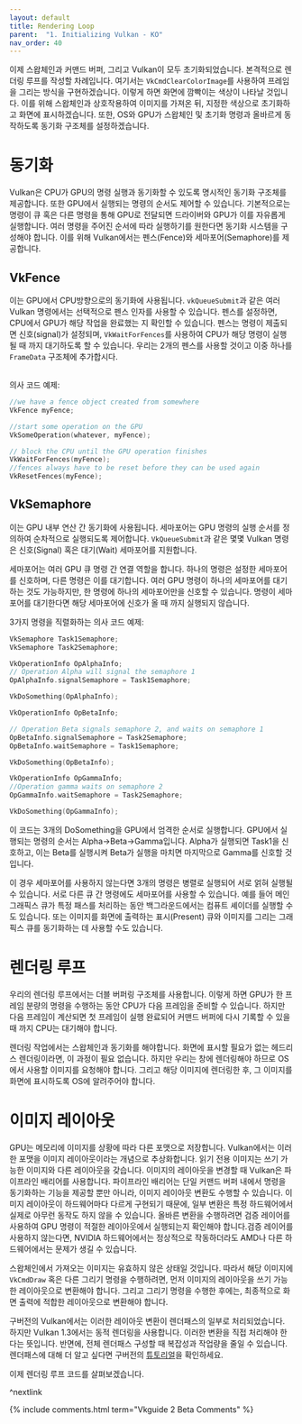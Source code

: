 ```yaml
---
layout: default
title: Rendering Loop
parent:  "1. Initializing Vulkan - KO"
nav_order: 40
---
```


이제 스왑체인과 커맨드 버퍼, 그리고 Vulkan이 모두 초기화되었습니다. 본격적으로 렌더링 루프를 작성할 차례입니다. 여기서는 `VkCmdClearColorImage`를 사용하여 프레임을 그리는 방식을 구현하겠습니다. 이렇게 하면 화면에 깜빡이는 색상이 나타날 것입니다. 이를 위해 스왑체인과 상호작용하여 이미지를 가져온 뒤, 지정한 색상으로 초기화하고 화면에 표시하겠습니다. 또한, OS와 GPU가 스왑체인 및 초기화 명령과 올바르게 동작하도록 동기화 구조체를 설정하겠습니다.

# 동기화
Vulkan은 CPU가 GPU의 명령 실행과 동기화할 수 있도록 명시적인 동기화 구조체를 제공합니다. 또한 GPU에서 실행되는 명령의 순서도 제어할 수 있습니다. 기본적으로는 명령이 큐 혹은 다른 명령을 통해 GPU로 전달되면 드라이버와 GPU가 이를 자유롭게 실행합니다. 여러 명령을 주어진 순서에 따라 실행하기를 원한다면 동기화 시스템을 구성해야 합니다. 이를 위해 Vulkan에서는 펜스(Fence)와 세마포어(Semaphore)를 제공합니다. 


## VkFence
이는 GPU에서 CPU방향으로의 동기화에 사용됩니다. `vkQueueSubmit`과 같은 여러 Vulkan 명령에서는 선택적으로 펜스 인자를 사용할 수 있습니다. 펜스를 설정하면, CPU에서 GPU가 해당 작업을 완료했는 지 확인할 수 있습니다. 펜스는 명령이 제출되면 신호(signal)가 설정되며, `VkWaitForFences`를 사용하여 CPU가 해당 명령이 실행될 때 까지 대기하도록 할 수 있습니다. 우리는 2개의 펜스를 사용할 것이고 이중 하나를 `FrameData` 구조체에 추가합시다.

<div class="mxgraph" style="max-width:100%;border:1px solid transparent;" data-mxgraph="{&quot;highlight&quot;:&quot;#0000ff&quot;,&quot;lightbox&quot;:false,&quot;nav&quot;:true,&quot;resize&quot;:true,&quot;toolbar&quot;:&quot;zoom&quot;,&quot;edit&quot;:&quot;_blank&quot;,&quot;xml&quot;:&quot;&lt;mxfile host=\&quot;app.diagrams.net\&quot; modified=\&quot;2023-10-31T14:18:38.316Z\&quot; agent=\&quot;Mozilla/5.0 (Windows NT 10.0; Win64; x64; rv:109.0) Gecko/20100101 Firefox/119.0\&quot; etag=\&quot;lo_08b3l49bzhgtzgSae\&quot; version=\&quot;22.0.8\&quot; type=\&quot;device\&quot;&gt;\n  &lt;diagram name=\&quot;Page-1\&quot; id=\&quot;yqtSi99kTGmy8T8GoYwj\&quot;&gt;\n    &lt;mxGraphModel dx=\&quot;1562\&quot; dy=\&quot;826\&quot; grid=\&quot;1\&quot; gridSize=\&quot;10\&quot; guides=\&quot;1\&quot; tooltips=\&quot;1\&quot; connect=\&quot;1\&quot; arrows=\&quot;1\&quot; fold=\&quot;1\&quot; page=\&quot;1\&quot; pageScale=\&quot;1\&quot; pageWidth=\&quot;850\&quot; pageHeight=\&quot;1100\&quot; background=\&quot;#666666\&quot; math=\&quot;0\&quot; shadow=\&quot;0\&quot;&gt;\n      &lt;root&gt;\n        &lt;mxCell id=\&quot;0\&quot; /&gt;\n        &lt;mxCell id=\&quot;1\&quot; parent=\&quot;0\&quot; /&gt;\n        &lt;mxCell id=\&quot;PtSh_AAYsrMjZ6H8d2Ia-39\&quot; value=\&quot;\&quot; style=\&quot;shape=table;startSize=0;container=1;collapsible=0;childLayout=tableLayout;fontSize=16;labelBackgroundColor=#FF5252;fillColor=#999999;\&quot; vertex=\&quot;1\&quot; parent=\&quot;1\&quot;&gt;\n          &lt;mxGeometry x=\&quot;220\&quot; y=\&quot;590\&quot; width=\&quot;115\&quot; height=\&quot;360\&quot; as=\&quot;geometry\&quot; /&gt;\n        &lt;/mxCell&gt;\n        &lt;mxCell id=\&quot;PtSh_AAYsrMjZ6H8d2Ia-74\&quot; style=\&quot;shape=tableRow;horizontal=0;startSize=0;swimlaneHead=0;swimlaneBody=0;strokeColor=inherit;top=0;left=0;bottom=0;right=0;collapsible=0;dropTarget=0;fillColor=none;points=[[0,0.5],[1,0.5]];portConstraint=eastwest;fontSize=16;\&quot; vertex=\&quot;1\&quot; parent=\&quot;PtSh_AAYsrMjZ6H8d2Ia-39\&quot;&gt;\n          &lt;mxGeometry width=\&quot;115\&quot; height=\&quot;30\&quot; as=\&quot;geometry\&quot; /&gt;\n        &lt;/mxCell&gt;\n        &lt;mxCell id=\&quot;PtSh_AAYsrMjZ6H8d2Ia-75\&quot; value=\&quot;CPU\&quot; style=\&quot;shape=partialRectangle;html=1;whiteSpace=wrap;connectable=0;strokeColor=inherit;overflow=hidden;fillColor=none;top=0;left=0;bottom=0;right=0;pointerEvents=1;fontSize=16;\&quot; vertex=\&quot;1\&quot; parent=\&quot;PtSh_AAYsrMjZ6H8d2Ia-74\&quot;&gt;\n          &lt;mxGeometry width=\&quot;115\&quot; height=\&quot;30\&quot; as=\&quot;geometry\&quot;&gt;\n            &lt;mxRectangle width=\&quot;115\&quot; height=\&quot;30\&quot; as=\&quot;alternateBounds\&quot; /&gt;\n          &lt;/mxGeometry&gt;\n        &lt;/mxCell&gt;\n        &lt;mxCell id=\&quot;PtSh_AAYsrMjZ6H8d2Ia-40\&quot; value=\&quot;\&quot; style=\&quot;shape=tableRow;horizontal=0;startSize=0;swimlaneHead=0;swimlaneBody=0;strokeColor=inherit;top=0;left=0;bottom=0;right=0;collapsible=0;dropTarget=0;fillColor=none;points=[[0,0.5],[1,0.5]];portConstraint=eastwest;fontSize=16;\&quot; vertex=\&quot;1\&quot; parent=\&quot;PtSh_AAYsrMjZ6H8d2Ia-39\&quot;&gt;\n          &lt;mxGeometry y=\&quot;30\&quot; width=\&quot;115\&quot; height=\&quot;110\&quot; as=\&quot;geometry\&quot; /&gt;\n        &lt;/mxCell&gt;\n        &lt;mxCell id=\&quot;PtSh_AAYsrMjZ6H8d2Ia-41\&quot; value=\&quot;&amp;lt;div&amp;gt;&amp;lt;font color=&amp;quot;#d9ffd1&amp;quot;&amp;gt;Record A&amp;lt;/font&amp;gt;&amp;lt;/div&amp;gt;\&quot; style=\&quot;shape=partialRectangle;html=1;whiteSpace=wrap;connectable=0;strokeColor=inherit;overflow=hidden;fillColor=none;top=0;left=0;bottom=0;right=0;pointerEvents=1;fontSize=16;\&quot; vertex=\&quot;1\&quot; parent=\&quot;PtSh_AAYsrMjZ6H8d2Ia-40\&quot;&gt;\n          &lt;mxGeometry width=\&quot;115\&quot; height=\&quot;110\&quot; as=\&quot;geometry\&quot;&gt;\n            &lt;mxRectangle width=\&quot;115\&quot; height=\&quot;110\&quot; as=\&quot;alternateBounds\&quot; /&gt;\n          &lt;/mxGeometry&gt;\n        &lt;/mxCell&gt;\n        &lt;mxCell id=\&quot;PtSh_AAYsrMjZ6H8d2Ia-44\&quot; value=\&quot;\&quot; style=\&quot;shape=tableRow;horizontal=0;startSize=0;swimlaneHead=0;swimlaneBody=0;strokeColor=inherit;top=0;left=0;bottom=0;right=0;collapsible=0;dropTarget=0;fillColor=none;points=[[0,0.5],[1,0.5]];portConstraint=eastwest;fontSize=16;\&quot; vertex=\&quot;1\&quot; parent=\&quot;PtSh_AAYsrMjZ6H8d2Ia-39\&quot;&gt;\n          &lt;mxGeometry y=\&quot;140\&quot; width=\&quot;115\&quot; height=\&quot;20\&quot; as=\&quot;geometry\&quot; /&gt;\n        &lt;/mxCell&gt;\n        &lt;mxCell id=\&quot;PtSh_AAYsrMjZ6H8d2Ia-45\&quot; value=\&quot;&amp;lt;span style=&amp;quot;background-color: rgb(181, 115, 157);&amp;quot;&amp;gt;Submit A&amp;lt;/span&amp;gt;\&quot; style=\&quot;shape=partialRectangle;html=1;whiteSpace=wrap;connectable=0;strokeColor=inherit;overflow=hidden;fillColor=none;top=0;left=0;bottom=0;right=0;pointerEvents=1;fontSize=16;\&quot; vertex=\&quot;1\&quot; parent=\&quot;PtSh_AAYsrMjZ6H8d2Ia-44\&quot;&gt;\n          &lt;mxGeometry width=\&quot;115\&quot; height=\&quot;20\&quot; as=\&quot;geometry\&quot;&gt;\n            &lt;mxRectangle width=\&quot;115\&quot; height=\&quot;20\&quot; as=\&quot;alternateBounds\&quot; /&gt;\n          &lt;/mxGeometry&gt;\n        &lt;/mxCell&gt;\n        &lt;mxCell id=\&quot;PtSh_AAYsrMjZ6H8d2Ia-60\&quot; value=\&quot;\&quot; style=\&quot;shape=tableRow;horizontal=0;startSize=0;swimlaneHead=0;swimlaneBody=0;strokeColor=inherit;top=0;left=0;bottom=0;right=0;collapsible=0;dropTarget=0;fillColor=none;points=[[0,0.5],[1,0.5]];portConstraint=eastwest;fontSize=16;\&quot; vertex=\&quot;1\&quot; parent=\&quot;PtSh_AAYsrMjZ6H8d2Ia-39\&quot;&gt;\n          &lt;mxGeometry y=\&quot;160\&quot; width=\&quot;115\&quot; height=\&quot;70\&quot; as=\&quot;geometry\&quot; /&gt;\n        &lt;/mxCell&gt;\n        &lt;mxCell id=\&quot;PtSh_AAYsrMjZ6H8d2Ia-61\&quot; value=\&quot;&amp;lt;font color=&amp;quot;#bfd2ff&amp;quot;&amp;gt;Record B&amp;lt;/font&amp;gt;\&quot; style=\&quot;shape=partialRectangle;html=1;whiteSpace=wrap;connectable=0;strokeColor=inherit;overflow=hidden;fillColor=none;top=0;left=0;bottom=0;right=0;pointerEvents=1;fontSize=16;\&quot; vertex=\&quot;1\&quot; parent=\&quot;PtSh_AAYsrMjZ6H8d2Ia-60\&quot;&gt;\n          &lt;mxGeometry width=\&quot;115\&quot; height=\&quot;70\&quot; as=\&quot;geometry\&quot;&gt;\n            &lt;mxRectangle width=\&quot;115\&quot; height=\&quot;70\&quot; as=\&quot;alternateBounds\&quot; /&gt;\n          &lt;/mxGeometry&gt;\n        &lt;/mxCell&gt;\n        &lt;mxCell id=\&quot;PtSh_AAYsrMjZ6H8d2Ia-48\&quot; value=\&quot;\&quot; style=\&quot;shape=tableRow;horizontal=0;startSize=0;swimlaneHead=0;swimlaneBody=0;strokeColor=inherit;top=0;left=0;bottom=0;right=0;collapsible=0;dropTarget=0;fillColor=none;points=[[0,0.5],[1,0.5]];portConstraint=eastwest;fontSize=16;\&quot; vertex=\&quot;1\&quot; parent=\&quot;PtSh_AAYsrMjZ6H8d2Ia-39\&quot;&gt;\n          &lt;mxGeometry y=\&quot;230\&quot; width=\&quot;115\&quot; height=\&quot;20\&quot; as=\&quot;geometry\&quot; /&gt;\n        &lt;/mxCell&gt;\n        &lt;mxCell id=\&quot;PtSh_AAYsrMjZ6H8d2Ia-49\&quot; value=\&quot;&amp;lt;span style=&amp;quot;background-color: rgb(181, 115, 157);&amp;quot;&amp;gt;Submit B&amp;lt;/span&amp;gt;\&quot; style=\&quot;shape=partialRectangle;html=1;whiteSpace=wrap;connectable=0;strokeColor=inherit;overflow=hidden;fillColor=none;top=0;left=0;bottom=0;right=0;pointerEvents=1;fontSize=16;\&quot; vertex=\&quot;1\&quot; parent=\&quot;PtSh_AAYsrMjZ6H8d2Ia-48\&quot;&gt;\n          &lt;mxGeometry width=\&quot;115\&quot; height=\&quot;20\&quot; as=\&quot;geometry\&quot;&gt;\n            &lt;mxRectangle width=\&quot;115\&quot; height=\&quot;20\&quot; as=\&quot;alternateBounds\&quot; /&gt;\n          &lt;/mxGeometry&gt;\n        &lt;/mxCell&gt;\n        &lt;mxCell id=\&quot;PtSh_AAYsrMjZ6H8d2Ia-62\&quot; style=\&quot;shape=tableRow;horizontal=0;startSize=0;swimlaneHead=0;swimlaneBody=0;strokeColor=inherit;top=0;left=0;bottom=0;right=0;collapsible=0;dropTarget=0;fillColor=none;points=[[0,0.5],[1,0.5]];portConstraint=eastwest;fontSize=16;\&quot; vertex=\&quot;1\&quot; parent=\&quot;PtSh_AAYsrMjZ6H8d2Ia-39\&quot;&gt;\n          &lt;mxGeometry y=\&quot;250\&quot; width=\&quot;115\&quot; height=\&quot;30\&quot; as=\&quot;geometry\&quot; /&gt;\n        &lt;/mxCell&gt;\n        &lt;mxCell id=\&quot;PtSh_AAYsrMjZ6H8d2Ia-63\&quot; value=\&quot;Wait Fence A\&quot; style=\&quot;shape=partialRectangle;html=1;whiteSpace=wrap;connectable=0;strokeColor=inherit;overflow=hidden;fillColor=none;top=0;left=0;bottom=0;right=0;pointerEvents=1;fontSize=16;\&quot; vertex=\&quot;1\&quot; parent=\&quot;PtSh_AAYsrMjZ6H8d2Ia-62\&quot;&gt;\n          &lt;mxGeometry width=\&quot;115\&quot; height=\&quot;30\&quot; as=\&quot;geometry\&quot;&gt;\n            &lt;mxRectangle width=\&quot;115\&quot; height=\&quot;30\&quot; as=\&quot;alternateBounds\&quot; /&gt;\n          &lt;/mxGeometry&gt;\n        &lt;/mxCell&gt;\n        &lt;mxCell id=\&quot;PtSh_AAYsrMjZ6H8d2Ia-64\&quot; style=\&quot;shape=tableRow;horizontal=0;startSize=0;swimlaneHead=0;swimlaneBody=0;strokeColor=inherit;top=0;left=0;bottom=0;right=0;collapsible=0;dropTarget=0;fillColor=none;points=[[0,0.5],[1,0.5]];portConstraint=eastwest;fontSize=16;\&quot; vertex=\&quot;1\&quot; parent=\&quot;PtSh_AAYsrMjZ6H8d2Ia-39\&quot;&gt;\n          &lt;mxGeometry y=\&quot;280\&quot; width=\&quot;115\&quot; height=\&quot;30\&quot; as=\&quot;geometry\&quot; /&gt;\n        &lt;/mxCell&gt;\n        &lt;mxCell id=\&quot;PtSh_AAYsrMjZ6H8d2Ia-65\&quot; value=\&quot;&amp;lt;font color=&amp;quot;#d9ffd1&amp;quot;&amp;gt;Record A&amp;lt;/font&amp;gt;\&quot; style=\&quot;shape=partialRectangle;html=1;whiteSpace=wrap;connectable=0;strokeColor=inherit;overflow=hidden;fillColor=none;top=0;left=0;bottom=0;right=0;pointerEvents=1;fontSize=16;\&quot; vertex=\&quot;1\&quot; parent=\&quot;PtSh_AAYsrMjZ6H8d2Ia-64\&quot;&gt;\n          &lt;mxGeometry width=\&quot;115\&quot; height=\&quot;30\&quot; as=\&quot;geometry\&quot;&gt;\n            &lt;mxRectangle width=\&quot;115\&quot; height=\&quot;30\&quot; as=\&quot;alternateBounds\&quot; /&gt;\n          &lt;/mxGeometry&gt;\n        &lt;/mxCell&gt;\n        &lt;mxCell id=\&quot;PtSh_AAYsrMjZ6H8d2Ia-66\&quot; style=\&quot;shape=tableRow;horizontal=0;startSize=0;swimlaneHead=0;swimlaneBody=0;strokeColor=inherit;top=0;left=0;bottom=0;right=0;collapsible=0;dropTarget=0;fillColor=none;points=[[0,0.5],[1,0.5]];portConstraint=eastwest;fontSize=16;\&quot; vertex=\&quot;1\&quot; parent=\&quot;PtSh_AAYsrMjZ6H8d2Ia-39\&quot;&gt;\n          &lt;mxGeometry y=\&quot;310\&quot; width=\&quot;115\&quot; height=\&quot;20\&quot; as=\&quot;geometry\&quot; /&gt;\n        &lt;/mxCell&gt;\n        &lt;mxCell id=\&quot;PtSh_AAYsrMjZ6H8d2Ia-67\&quot; value=\&quot;&amp;lt;span style=&amp;quot;background-color: rgb(181, 115, 157);&amp;quot;&amp;gt;Submit A&amp;lt;/span&amp;gt;\&quot; style=\&quot;shape=partialRectangle;html=1;whiteSpace=wrap;connectable=0;strokeColor=inherit;overflow=hidden;fillColor=none;top=0;left=0;bottom=0;right=0;pointerEvents=1;fontSize=16;\&quot; vertex=\&quot;1\&quot; parent=\&quot;PtSh_AAYsrMjZ6H8d2Ia-66\&quot;&gt;\n          &lt;mxGeometry width=\&quot;115\&quot; height=\&quot;20\&quot; as=\&quot;geometry\&quot;&gt;\n            &lt;mxRectangle width=\&quot;115\&quot; height=\&quot;20\&quot; as=\&quot;alternateBounds\&quot; /&gt;\n          &lt;/mxGeometry&gt;\n        &lt;/mxCell&gt;\n        &lt;mxCell id=\&quot;PtSh_AAYsrMjZ6H8d2Ia-68\&quot; style=\&quot;shape=tableRow;horizontal=0;startSize=0;swimlaneHead=0;swimlaneBody=0;strokeColor=inherit;top=0;left=0;bottom=0;right=0;collapsible=0;dropTarget=0;fillColor=none;points=[[0,0.5],[1,0.5]];portConstraint=eastwest;fontSize=16;\&quot; vertex=\&quot;1\&quot; parent=\&quot;PtSh_AAYsrMjZ6H8d2Ia-39\&quot;&gt;\n          &lt;mxGeometry y=\&quot;330\&quot; width=\&quot;115\&quot; height=\&quot;30\&quot; as=\&quot;geometry\&quot; /&gt;\n        &lt;/mxCell&gt;\n        &lt;mxCell id=\&quot;PtSh_AAYsrMjZ6H8d2Ia-69\&quot; value=\&quot;Wait Fence B\&quot; style=\&quot;shape=partialRectangle;html=1;whiteSpace=wrap;connectable=0;strokeColor=inherit;overflow=hidden;fillColor=none;top=0;left=0;bottom=0;right=0;pointerEvents=1;fontSize=16;\&quot; vertex=\&quot;1\&quot; parent=\&quot;PtSh_AAYsrMjZ6H8d2Ia-68\&quot;&gt;\n          &lt;mxGeometry width=\&quot;115\&quot; height=\&quot;30\&quot; as=\&quot;geometry\&quot;&gt;\n            &lt;mxRectangle width=\&quot;115\&quot; height=\&quot;30\&quot; as=\&quot;alternateBounds\&quot; /&gt;\n          &lt;/mxGeometry&gt;\n        &lt;/mxCell&gt;\n        &lt;mxCell id=\&quot;PtSh_AAYsrMjZ6H8d2Ia-53\&quot; value=\&quot;\&quot; style=\&quot;shape=table;startSize=0;container=1;collapsible=0;childLayout=tableLayout;fontSize=16;gradientColor=none;fillColor=#999999;\&quot; vertex=\&quot;1\&quot; parent=\&quot;1\&quot;&gt;\n          &lt;mxGeometry x=\&quot;335\&quot; y=\&quot;590\&quot; width=\&quot;115\&quot; height=\&quot;410\&quot; as=\&quot;geometry\&quot; /&gt;\n        &lt;/mxCell&gt;\n        &lt;mxCell id=\&quot;PtSh_AAYsrMjZ6H8d2Ia-72\&quot; style=\&quot;shape=tableRow;horizontal=0;startSize=0;swimlaneHead=0;swimlaneBody=0;strokeColor=inherit;top=0;left=0;bottom=0;right=0;collapsible=0;dropTarget=0;fillColor=none;points=[[0,0.5],[1,0.5]];portConstraint=eastwest;fontSize=16;\&quot; vertex=\&quot;1\&quot; parent=\&quot;PtSh_AAYsrMjZ6H8d2Ia-53\&quot;&gt;\n          &lt;mxGeometry width=\&quot;115\&quot; height=\&quot;30\&quot; as=\&quot;geometry\&quot; /&gt;\n        &lt;/mxCell&gt;\n        &lt;mxCell id=\&quot;PtSh_AAYsrMjZ6H8d2Ia-73\&quot; value=\&quot;&amp;lt;div&amp;gt;GPU&amp;lt;/div&amp;gt;&amp;lt;div&amp;gt;&amp;lt;br&amp;gt;&amp;lt;/div&amp;gt;\&quot; style=\&quot;shape=partialRectangle;html=1;whiteSpace=wrap;connectable=0;strokeColor=inherit;overflow=hidden;fillColor=none;top=0;left=0;bottom=0;right=0;pointerEvents=1;fontSize=16;\&quot; vertex=\&quot;1\&quot; parent=\&quot;PtSh_AAYsrMjZ6H8d2Ia-72\&quot;&gt;\n          &lt;mxGeometry width=\&quot;115\&quot; height=\&quot;30\&quot; as=\&quot;geometry\&quot;&gt;\n            &lt;mxRectangle width=\&quot;115\&quot; height=\&quot;30\&quot; as=\&quot;alternateBounds\&quot; /&gt;\n          &lt;/mxGeometry&gt;\n        &lt;/mxCell&gt;\n        &lt;mxCell id=\&quot;PtSh_AAYsrMjZ6H8d2Ia-54\&quot; value=\&quot;\&quot; style=\&quot;shape=tableRow;horizontal=0;startSize=0;swimlaneHead=0;swimlaneBody=0;strokeColor=inherit;top=0;left=0;bottom=0;right=0;collapsible=0;dropTarget=0;fillColor=none;points=[[0,0.5],[1,0.5]];portConstraint=eastwest;fontSize=16;\&quot; vertex=\&quot;1\&quot; parent=\&quot;PtSh_AAYsrMjZ6H8d2Ia-53\&quot;&gt;\n          &lt;mxGeometry y=\&quot;30\&quot; width=\&quot;115\&quot; height=\&quot;130\&quot; as=\&quot;geometry\&quot; /&gt;\n        &lt;/mxCell&gt;\n        &lt;mxCell id=\&quot;PtSh_AAYsrMjZ6H8d2Ia-55\&quot; value=\&quot;&amp;lt;div&amp;gt;IDLE&amp;lt;/div&amp;gt;&amp;lt;div&amp;gt;&amp;lt;br&amp;gt;&amp;lt;/div&amp;gt;\&quot; style=\&quot;shape=partialRectangle;html=1;whiteSpace=wrap;connectable=0;strokeColor=inherit;overflow=hidden;fillColor=none;top=0;left=0;bottom=0;right=0;pointerEvents=1;fontSize=16;\&quot; vertex=\&quot;1\&quot; parent=\&quot;PtSh_AAYsrMjZ6H8d2Ia-54\&quot;&gt;\n          &lt;mxGeometry width=\&quot;115\&quot; height=\&quot;130\&quot; as=\&quot;geometry\&quot;&gt;\n            &lt;mxRectangle width=\&quot;115\&quot; height=\&quot;130\&quot; as=\&quot;alternateBounds\&quot; /&gt;\n          &lt;/mxGeometry&gt;\n        &lt;/mxCell&gt;\n        &lt;mxCell id=\&quot;PtSh_AAYsrMjZ6H8d2Ia-56\&quot; value=\&quot;\&quot; style=\&quot;shape=tableRow;horizontal=0;startSize=0;swimlaneHead=0;swimlaneBody=0;strokeColor=inherit;top=0;left=0;bottom=0;right=0;collapsible=0;dropTarget=0;fillColor=none;points=[[0,0.5],[1,0.5]];portConstraint=eastwest;fontSize=16;\&quot; vertex=\&quot;1\&quot; parent=\&quot;PtSh_AAYsrMjZ6H8d2Ia-53\&quot;&gt;\n          &lt;mxGeometry y=\&quot;160\&quot; width=\&quot;115\&quot; height=\&quot;120\&quot; as=\&quot;geometry\&quot; /&gt;\n        &lt;/mxCell&gt;\n        &lt;mxCell id=\&quot;PtSh_AAYsrMjZ6H8d2Ia-57\&quot; value=\&quot;&amp;lt;font color=&amp;quot;#d9ffd1&amp;quot;&amp;gt;DRAW A&amp;lt;/font&amp;gt;\&quot; style=\&quot;shape=partialRectangle;html=1;whiteSpace=wrap;connectable=0;strokeColor=inherit;overflow=hidden;fillColor=none;top=0;left=0;bottom=0;right=0;pointerEvents=1;fontSize=16;\&quot; vertex=\&quot;1\&quot; parent=\&quot;PtSh_AAYsrMjZ6H8d2Ia-56\&quot;&gt;\n          &lt;mxGeometry width=\&quot;115\&quot; height=\&quot;120\&quot; as=\&quot;geometry\&quot;&gt;\n            &lt;mxRectangle width=\&quot;115\&quot; height=\&quot;120\&quot; as=\&quot;alternateBounds\&quot; /&gt;\n          &lt;/mxGeometry&gt;\n        &lt;/mxCell&gt;\n        &lt;mxCell id=\&quot;PtSh_AAYsrMjZ6H8d2Ia-58\&quot; value=\&quot;\&quot; style=\&quot;shape=tableRow;horizontal=0;startSize=0;swimlaneHead=0;swimlaneBody=0;strokeColor=inherit;top=0;left=0;bottom=0;right=0;collapsible=0;dropTarget=0;fillColor=none;points=[[0,0.5],[1,0.5]];portConstraint=eastwest;fontSize=16;\&quot; vertex=\&quot;1\&quot; parent=\&quot;PtSh_AAYsrMjZ6H8d2Ia-53\&quot;&gt;\n          &lt;mxGeometry y=\&quot;280\&quot; width=\&quot;115\&quot; height=\&quot;80\&quot; as=\&quot;geometry\&quot; /&gt;\n        &lt;/mxCell&gt;\n        &lt;mxCell id=\&quot;PtSh_AAYsrMjZ6H8d2Ia-59\&quot; value=\&quot;&amp;lt;font color=&amp;quot;#bfd2ff&amp;quot;&amp;gt;Draw B&amp;lt;/font&amp;gt;\&quot; style=\&quot;shape=partialRectangle;html=1;whiteSpace=wrap;connectable=0;strokeColor=inherit;overflow=hidden;fillColor=none;top=0;left=0;bottom=0;right=0;pointerEvents=1;fontSize=16;\&quot; vertex=\&quot;1\&quot; parent=\&quot;PtSh_AAYsrMjZ6H8d2Ia-58\&quot;&gt;\n          &lt;mxGeometry width=\&quot;115\&quot; height=\&quot;80\&quot; as=\&quot;geometry\&quot;&gt;\n            &lt;mxRectangle width=\&quot;115\&quot; height=\&quot;80\&quot; as=\&quot;alternateBounds\&quot; /&gt;\n          &lt;/mxGeometry&gt;\n        &lt;/mxCell&gt;\n        &lt;mxCell id=\&quot;PtSh_AAYsrMjZ6H8d2Ia-70\&quot; style=\&quot;shape=tableRow;horizontal=0;startSize=0;swimlaneHead=0;swimlaneBody=0;strokeColor=#D9FFD1;top=0;left=0;bottom=0;right=0;collapsible=0;dropTarget=0;fillColor=none;points=[[0,0.5],[1,0.5]];portConstraint=eastwest;fontSize=16;\&quot; vertex=\&quot;1\&quot; parent=\&quot;PtSh_AAYsrMjZ6H8d2Ia-53\&quot;&gt;\n          &lt;mxGeometry y=\&quot;360\&quot; width=\&quot;115\&quot; height=\&quot;50\&quot; as=\&quot;geometry\&quot; /&gt;\n        &lt;/mxCell&gt;\n        &lt;mxCell id=\&quot;PtSh_AAYsrMjZ6H8d2Ia-71\&quot; value=\&quot;&amp;lt;font color=&amp;quot;#d9ffd1&amp;quot;&amp;gt;Draw A&amp;lt;/font&amp;gt;\&quot; style=\&quot;shape=partialRectangle;html=1;whiteSpace=wrap;connectable=0;strokeColor=inherit;overflow=hidden;fillColor=none;top=0;left=0;bottom=0;right=0;pointerEvents=1;fontSize=16;\&quot; vertex=\&quot;1\&quot; parent=\&quot;PtSh_AAYsrMjZ6H8d2Ia-70\&quot;&gt;\n          &lt;mxGeometry width=\&quot;115\&quot; height=\&quot;50\&quot; as=\&quot;geometry\&quot;&gt;\n            &lt;mxRectangle width=\&quot;115\&quot; height=\&quot;50\&quot; as=\&quot;alternateBounds\&quot; /&gt;\n          &lt;/mxGeometry&gt;\n        &lt;/mxCell&gt;\n        &lt;mxCell id=\&quot;PtSh_AAYsrMjZ6H8d2Ia-76\&quot; value=\&quot;\&quot; style=\&quot;shape=flexArrow;endArrow=classic;html=1;rounded=0;fillColor=default;\&quot; edge=\&quot;1\&quot; parent=\&quot;1\&quot;&gt;\n          &lt;mxGeometry width=\&quot;50\&quot; height=\&quot;50\&quot; relative=\&quot;1\&quot; as=\&quot;geometry\&quot;&gt;\n            &lt;mxPoint x=\&quot;490\&quot; y=\&quot;600\&quot; as=\&quot;sourcePoint\&quot; /&gt;\n            &lt;mxPoint x=\&quot;490\&quot; y=\&quot;980\&quot; as=\&quot;targetPoint\&quot; /&gt;\n          &lt;/mxGeometry&gt;\n        &lt;/mxCell&gt;\n        &lt;mxCell id=\&quot;PtSh_AAYsrMjZ6H8d2Ia-77\&quot; value=\&quot;&amp;lt;div&amp;gt;TIME&amp;lt;/div&amp;gt;\&quot; style=\&quot;edgeLabel;html=1;align=center;verticalAlign=middle;resizable=0;points=[];\&quot; vertex=\&quot;1\&quot; connectable=\&quot;0\&quot; parent=\&quot;PtSh_AAYsrMjZ6H8d2Ia-76\&quot;&gt;\n          &lt;mxGeometry x=\&quot;0.2737\&quot; y=\&quot;-4\&quot; relative=\&quot;1\&quot; as=\&quot;geometry\&quot;&gt;\n            &lt;mxPoint as=\&quot;offset\&quot; /&gt;\n          &lt;/mxGeometry&gt;\n        &lt;/mxCell&gt;\n      &lt;/root&gt;\n    &lt;/mxGraphModel&gt;\n  &lt;/diagram&gt;\n&lt;/mxfile&gt;\n&quot;}"></div>
<script type="text/javascript" src="https://viewer.diagrams.net/js/viewer-static.min.js"></script>


의사 코드 예제:
```cpp
//we have a fence object created from somewhere
VkFence myFence;

//start some operation on the GPU
VkSomeOperation(whatever, myFence);

// block the CPU until the GPU operation finishes
VkWaitForFences(myFence);
//fences always have to be reset before they can be used again
VkResetFences(myFence);
```


## VkSemaphore
이는 GPU 내부 연산 간 동기화에 사용됩니다. 세마포어는 GPU 명령의 실행 순서를 정의하여 순차적으로 실행되도록 제어합니다. `VkQueueSubmit`과 같은 몇몇 Vulkan 명령은 신호(Signal) 혹은 대기(Wait) 세마포어를 지원합니다.

세마포어는 여러 GPU 큐 명령 간 연결 역할을 합니다. 하나의 명령은 설정한 세마포어를 신호하며, 다른 명령은 이를 대기합니다. 여러 GPU 명령이 하나의 세마포어를 대기하는 것도 가능하지만, 한 명령에 하나의 세마포어만을 신호할 수 있습니다. 명령이 세마포어를 대기한다면 해당 세마포어에 신호가 올 때 까지 실행되지 않습니다.

3가지 명령을 직렬화하는 의사 코드 예제:
```cpp
VkSemaphore Task1Semaphore;
VkSemaphore Task2Semaphore;

VkOperationInfo OpAlphaInfo;
// Operation Alpha will signal the semaphore 1
OpAlphaInfo.signalSemaphore = Task1Semaphore;

VkDoSomething(OpAlphaInfo);

VkOperationInfo OpBetaInfo;

// Operation Beta signals semaphore 2, and waits on semaphore 1
OpBetaInfo.signalSemaphore = Task2Semaphore;
OpBetaInfo.waitSemaphore = Task1Semaphore;

VkDoSomething(OpBetaInfo);

VkOperationInfo OpGammaInfo;
//Operation gamma waits on semaphore 2
OpGammaInfo.waitSemaphore = Task2Semaphore;

VkDoSomething(OpGammaInfo);
```

이 코드는 3개의 DoSomething을 GPU에서 엄격한 순서로 실행합니다. GPU에서 실행되는 명령의 순서는 Alpha->Beta->Gamma입니다. Alpha가 실행되면 Task1을 신호하고, 이는 Beta를 실행시켜 Beta가 실행을 마치면 마지막으로 Gamma를 신호할 것입니다.

이 경우 세마포어를 사용하지 않는다면 3개의 명령은 병렬로 실행되어 서로 얽혀 실행될 수 있습니다. 서로 다른 큐 간 명령에도 세마포어를 사용할 수 있습니다. 예를 들어 메인 그래픽스 큐가 특정 패스를 처리하는 동안 백그라운드에서는 컴퓨트 셰이더를 실행할 수도 있습니다. 또는 이미지를 화면에 출력하는 표시(Present) 큐와 이미지를 그리는 그래픽스 큐를 동기화하는 데 사용할 수도 있습니다.

# 렌더링 루프
우리의 렌더링 루프에서는 더블 버퍼링 구조체를 사용합니다. 이렇게 하면 GPU가 한 프레임 분량의 명령을 수행하는 동안 CPU가 다음 프레임을 준비할 수 있습니다. 하지만 다음 프레임이 계산되면 첫 프레임이 실행 완료되어 커맨드 버퍼에 다시 기록할 수 있을 때 까지 CPU는 대기해야 합니다.

렌더링 작업에서는 스왑체인과 동기화를 해야합니다. 화면에 표시할 필요가 없는 헤드리스 렌더링이라면, 이 과정이 필요 없습니다. 하지만 우리는 창에 렌더링해야 하므로 OS에서 사용할 이미지를 요청해야 합니다. 그리고 해당 이미지에 렌더링한 후, 그 이미지를 화면에 표시하도록 OS에 알려주어야 합니다.

# 이미지 레이아웃
GPU는 메모리에 이미지를 상황에 따라 다른 포맷으로 저장합니다. Vulkan에서는 이러한 포맷을 이미지 레이아웃이라는 개념으로 추상화합니다. 읽기 전용 이미지는 쓰기 가능한 이미지와 다른 레이아웃을 갖습니다. 이미지의 레이아웃을 변경할 때 Vulkan은 파이프라인 배리어를 사용합니다. 파이프라인 배리어는 단일 커맨드 버퍼 내에서 명령을 동기화하는 기능을 제공할 뿐만 아니라, 이미지 레이아웃 변환도 수행할 수 있습니다. 이미지 레이아웃이 하드웨어마다 다르게 구현되기 때문에, 일부 변환은 특정 하드웨어에서 실제로 아무런 동작도 하지 않을 수 있습니다. 올바른 변환을 수행하려면 검증 레이어를 사용하여 GPU 명령이 적절한 레이아웃에서 실행되는지 확인해야 합니다.검증 레이어를 사용하지 않는다면, NVIDIA 하드웨어에서는 정상적으로 작동하더라도 AMD나 다른 하드웨어에서는 문제가 생길 수 있습니다.

스왑체인에서 가져오는 이미지는 유효하지 않은 상태일 것입니다. 따라서 해당 이미지에 `VkCmdDraw` 혹은 다른 그리기 명령을 수행하려면, 먼저 이미지의 레이아웃을 쓰기 가능한 레이아웃으로 변환해야 합니다. 그리고 그리기 명령을 수행한 후에는, 최종적으로 화면 출력에 적합한 레이아웃으로 변환해야 합니다.

구버전의 Vulkan에서는 이러한 레이아웃 변환이 렌더패스의 일부로 처리되었습니다. 하지만 Vulkan 1.3에서는 동적 렌더링을 사용합니다. 이러한 변환을 직접 처리해야 한다는 뜻입니다. 반면에, 전체 렌더패스 구성할 때 복잡성과 작업량을 줄일 수 있습니다. 렌더패스에 대해 더 알고 싶다면 구버전의 [튜토리얼](https://vkguide.dev/docs/chapter-1/vulkan_renderpass/)을 확인하세요.



이제 렌더링 루프 코드를 살펴보겠습니다.

^nextlink

{% include comments.html term="Vkguide 2 Beta Comments" %}